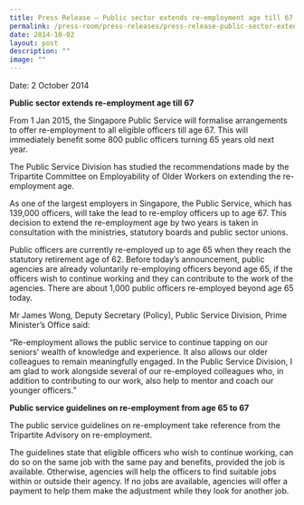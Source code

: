 ```yaml
---
title: Press Release – Public sector extends re‑employment age till 67
permalink: /press-room/press-releases/press-release-public-sector-extends-re-employment-age-till-67-1/
date: 2014-10-02
layout: post
description: ""
image: ""
---
```

Date: 2 October 2014

**Public sector extends re-employment age till 67**

From 1 Jan 2015, the Singapore Public Service will formalise arrangements to offer re-employment to all eligible officers till age 67. This will immediately benefit some 800 public officers turning 65 years old next year.

The Public Service Division has studied the recommendations made by the Tripartite Committee on Employability of Older Workers on extending the re-employment age.

As one of the largest employers in Singapore, the Public Service, which has 139,000 officers, will take the lead to re-employ officers up to age 67. This decision to extend the re-employment age by two years is taken in consultation with the ministries, statutory boards and public sector unions.

Public officers are currently re-employed up to age 65 when they reach the statutory retirement age of 62. Before today’s announcement, public agencies are already voluntarily re-employing officers beyond age 65, if the officers wish to continue working and they can contribute to the work of the agencies. There are about 1,000 public officers re-employed beyond age 65 today.

Mr James Wong, Deputy Secretary (Policy), Public Service Division, Prime Minister’s Office said:

“Re-employment allows the public service to continue tapping on our seniors’ wealth of knowledge and experience. It also allows our older colleagues to remain meaningfully engaged. In the Public Service Division, I am glad to work alongside several of our re-employed colleagues who, in addition to contributing to our work, also help to mentor and coach our younger officers.”

**Public service guidelines on re-employment from age 65 to 67**

The public service guidelines on re-employment take reference from the Tripartite Advisory on re-employment.

The guidelines state that eligible officers who wish to continue working, can do so on the same job with the same pay and benefits, provided the job is available. Otherwise, agencies will help the officers to find suitable jobs within or outside their agency. If no jobs are available, agencies will offer a payment to help them make the adjustment while they look for another job.